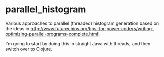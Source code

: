 parallel_histogram
==================

Various approaches to parallel (threaded) histogram generation based on the ideas in http://www.futurechips.org/tips-for-power-coders/writing-optimizing-parallel-programs-complete.html

I'm going to start by doing this in straight Java with threads, and then switch over to Clojure.
